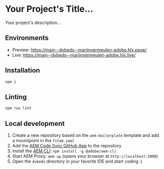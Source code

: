 # Your Project's Title...
Your project's description...

## Environments
- Preview: https://main--dvbeds--marijnvermeulen-adobe.hlx.page/
- Live: https://main--dvbeds--marijnvermeulen-adobe.hlx.live/

## Installation

```sh
npm i
```

## Linting

```sh
npm run lint
```

## Local development

1. Create a new repository based on the `aem-boilerplate` template and add a mountpoint in the `fstab.yaml`
1. Add the [AEM Code Sync GitHub App](https://github.com/apps/aem-code-sync) to the repository
1. Install the [AEM CLI](https://github.com/adobe/helix-cli): `npm install -g @adobe/aem-cli`
1. Start AEM Proxy: `aem up` (opens your browser at `http://localhost:3000`)
1. Open the `dvbeds` directory in your favorite IDE and start coding :)
